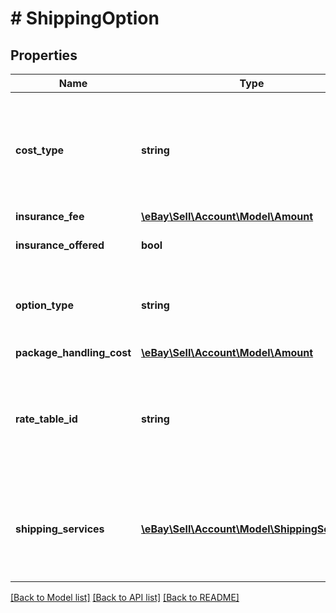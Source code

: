 # # ShippingOption

## Properties

Name | Type | Description | Notes
------------ | ------------- | ------------- | -------------
**cost_type** | **string** | Defines whether the shipping cost is FLAT_RATE (the same rate for all buyers), CALCULATED (the shipping rate varies by the ship-to location and size and weight of the package, as defined by the item), or NOT_SPECIFIED (for use with local pickup). Required if the policy offers shipping options using a shippingOptions container. For implementation help, refer to &lt;a href&#x3D;&#39;https://developer.ebay.com/api-docs/sell/account/types/api:ShippingCostTypeEnum&#39;&gt;eBay API documentation&lt;/a&gt; | [optional]
**insurance_fee** | [**\eBay\Sell\Account\Model\Amount**](Amount.md) |  | [optional]
**insurance_offered** | **bool** | This field has been deprecated. Shipping insurance is offered only via a shipping carrier&#39;s shipping services and is no longer available via eBay shipping policies. | [optional]
**option_type** | **string** | Use this field to set the ShippingOption element to either DOMESTIC or INTERNATIONAL. Required if the policy offers shipping options using a shippingOptions container. For implementation help, refer to &lt;a href&#x3D;&#39;https://developer.ebay.com/api-docs/sell/account/types/api:ShippingOptionTypeEnum&#39;&gt;eBay API documentation&lt;/a&gt; | [optional]
**package_handling_cost** | [**\eBay\Sell\Account\Model\Amount**](Amount.md) |  | [optional]
**rate_table_id** | **string** | A unique eBay-assigned ID associated with a user-created shipping rate table. The locality of a shipping rate table can be either DOMESTIC or INTERNATIONAL and you must ensure the value specified in this field references a shipping rate table that matches the type specified in the shippingOptions.optionType field. If you mismatch the types, eBay responds with a 20403 error. Call getRateTable to retrieve information (including rateTableId values) on the rate tables configured by a seller. For information on creating rate tables, see Using shipping rate tables. | [optional]
**shipping_services** | [**\eBay\Sell\Account\Model\ShippingService[]**](ShippingService.md) | Contains a list of shipping services offered for either DOMESTIC or INTERNATIONAL shipments. Sellers can specify up to four domestic shipping services and up to five international shipping services by using separate shippingService containers for each. Note that if the seller is opted in to the Global Shipping Program, they can specify only four other international shipping services, regardless of whether or not Global Shipping is offered as one of the services. Required if the policy offers shipping options using a shippingOptions container. | [optional]

[[Back to Model list]](../../README.md#models) [[Back to API list]](../../README.md#endpoints) [[Back to README]](../../README.md)
